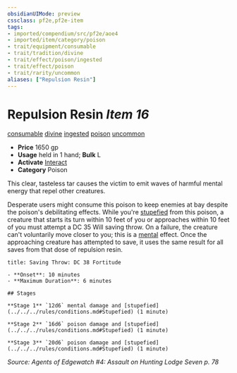 ```yaml
---
obsidianUIMode: preview
cssclass: pf2e,pf2e-item
tags:
- imported/compendium/src/pf2e/aoe4
- imported/item/category/poison
- trait/equipment/consumable
- trait/tradition/divine
- trait/effect/poison/ingested
- trait/effect/poison
- trait/rarity/uncommon
aliases: ["Repulsion Resin"]
---
```

# Repulsion Resin *Item 16*  
[consumable](consumable.md)  [divine](divine.md)  [ingested](ingested.md)  [poison](rules/traits/poison.md)  [uncommon](uncommon.md)  

- **Price** 1650 gp
- **Usage** held in 1 hand; **Bulk** L
- **Activate** [Interact](interact.md)
- **Category** Poison

This clear, tasteless tar causes the victim to emit waves of harmful mental energy that repel other creatures.

Desperate users might consume this poison to keep enemies at bay despite the poison's debilitating effects. While you're [stupefied](conditions.md#Stupefied) from this poison, a creature that starts its turn within 10 feet of you or approaches within 10 feet of you must attempt a DC 35 Will saving throw. On a failure, the creature can't voluntarily move closer to you; this is a [mental](mental.md) effect. Once the approaching creature has attempted to save, it uses the same result for all saves from that dose of repulsion resin.

```ad-inline-affliction
title: Saving Throw: DC 38 Fortitude

- **Onset**: 10 minutes
- **Maximum Duration**: 6 minutes

## Stages

**Stage 1** `12d6` mental damage and [stupefied](../../../rules/conditions.md#Stupefied) (1 minute)

**Stage 2** `16d6` poison damage and [stupefied](../../../rules/conditions.md#Stupefied) (1 minute)

**Stage 3** `20d6` poison damage and [stupefied](../../../rules/conditions.md#Stupefied) (1 minute)
```

*Source: Agents of Edgewatch #4: Assault on Hunting Lodge Seven p. 78*
